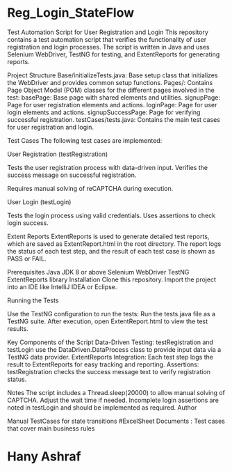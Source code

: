 # Reg_Login_StateFlow

Test Automation Script for User Registration and Login
This repository contains a test automation script that verifies the functionality of user registration and login processes. The script is written in Java and uses Selenium WebDriver, TestNG for testing, and ExtentReports for generating reports.

Project Structure
Base/initializeTests.java: Base setup class that initializes the WebDriver and provides common setup functions.
Pages/: Contains Page Object Model (POM) classes for the different pages involved in the test:
basePage: Base page with shared elements and utilities.
signupPage: Page for user registration elements and actions.
loginPage: Page for user login elements and actions.
signupSuccessPage: Page for verifying successful registration.
testCases/tests.java: Contains the main test cases for user registration and login.

Test Cases
The following test cases are implemented:

User Registration (testRegistration)

Tests the user registration process with data-driven input.
Verifies the success message on successful registration.

Requires manual solving of reCAPTCHA during execution.

User Login (testLogin)

Tests the login process using valid credentials.
Uses assertions to check login success.


Extent Reports
ExtentReports is used to generate detailed test reports, which are saved as ExtentReport.html in the root directory. The report logs the status of each test step,
and the result of each test case is shown as PASS or FAIL.

Prerequisites
Java JDK 8 or above
Selenium WebDriver
TestNG
ExtentReports library
Installation
Clone this repository.
Import the project into an IDE like IntelliJ IDEA or Eclipse.

Running the Tests

Use the TestNG configuration to run the tests:
Run the tests.java file as a TestNG suite.
After execution, open ExtentReport.html to view the test results.

Key Components of the Script
Data-Driven Testing: testRegistration and testLogin use the DataDriven.DataProcess class to provide input data via a TestNG data provider.
ExtentReports Integration: Each test step logs the result to ExtentReports for easy tracking and reporting.
Assertions: testRegistration checks the success message text to verify registration status.

Notes
The script includes a Thread.sleep(20000) to allow manual solving of CAPTCHA. Adjust the wait time if needed.
Incomplete login assertions are noted in testLogin and should be implemented as required.
Author

Manual TestCases for state transitions
#ExcelSheet Documents : Test cases that cover main business rules 

# Hany Ashraf
